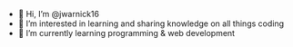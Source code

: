 - 👋 Hi, I’m @jwarnick16
- 👀 I’m interested in learning and sharing knowledge on all things coding
- 🌱 I’m currently learning programming & web development

<!---
jwarnick16/jwarnick16 is a ✨ special ✨ repository because its `README.md` (this file) appears on your GitHub profile.
You can click the Preview link to take a look at your changes.
--->
